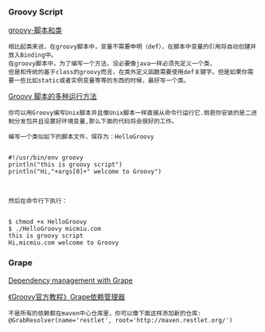 ### Groovy Script

[groovy-脚本和类](http://www.cnblogs.com/rollenholt/archive/2013/10/02/3349051.html)
	
	相比起类来说，在groovy脚本中，变量不需要申明（def），在脚本中变量的引用将自动创建并放入Binding中。
	在groovy脚本中，为了编写一个方法，没必要像java一样必须先定义一个类，
	但是和传统的基于class的groovy而言，在类外定义函数需要使用def关键字。但是如果你需要一些比如static或者实例变量等等的东西的时候，最好写一个类。

[Groovy 脚本的多种运行方法](http://www.micmiu.com/lang/groovy/groovy-running-ways/)

	你可以用Groovy编写Unix脚本并且像Unix脚本一样直接从命令行运行它.倘若你安装的是二进制分发包并且设置好环境变量,那么下面的代码将会很好的工作。

	编写一个类似如下的脚本文件，保存为：HelloGroovy


	#!/usr/bin/env groovy
	println("this is groovy script")
	println("Hi,"+args[0]+" welcome to Groovy")
	


	然后在命令行下执行：


	$ chmod +x HelloGroovy
	$ ./HelloGroovy micmiu.com
	this is groovy script
	Hi,micmiu.com welcome to Groovy

### Grape

[Dependency management with Grape](http://docs.groovy-lang.org/latest/html/documentation/grape.html)

[《Groovy官方教程》Grape依赖管理器](http://ifeve.com/groovy-grape/)

	不是所有的依赖都在maven中心仓库里，你可以像下面这样添加新的仓库:
	@GrabResolver(name='restlet', root='http://maven.restlet.org/')
